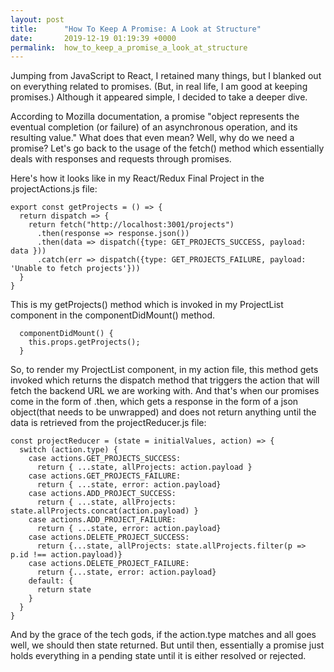 ```yaml
---
layout: post
title:      "How To Keep A Promise: A Look at Structure"
date:       2019-12-19 01:19:39 +0000
permalink:  how_to_keep_a_promise_a_look_at_structure
---
```



Jumping from JavaScript to React, I retained many things, but I blanked out on everything related to promises. (But, in real life, I am good at keeping promises.) Although it appeared simple, I decided to take a deeper dive. 

According to Mozilla documentation, a promise "object represents the eventual completion (or failure) of an asynchronous operation, and its resulting value." What does that even mean? Well, why do we need a promise? Let's go back to the usage of the fetch() method which essentially deals with responses and requests through promises. 

Here's how it looks like in my React/Redux Final Project in the projectActions.js file:

```
export const getProjects = () => {
  return dispatch => {
    return fetch("http://localhost:3001/projects")
      .then(response => response.json())
      .then(data => dispatch({type: GET_PROJECTS_SUCCESS, payload: data }))
      .catch(err => dispatch({type: GET_PROJECTS_FAILURE, payload: 'Unable to fetch projects'}))
  }
}
```

This is my getProjects() method which is invoked in my ProjectList component in the componentDidMount() method.
```
  componentDidMount() {
    this.props.getProjects();
  }
```

So, to render my ProjectList component, in my action file, this method gets invoked which returns the dispatch method that triggers the action that will fetch the backend URL we are working with. And that's when our promises come in the form of .then, which gets a response in the form of a json object(that needs to be unwrapped) and does not return anything until the data is retrieved from the projectReducer.js file: 

```
const projectReducer = (state = initialValues, action) => {
  switch (action.type) {
    case actions.GET_PROJECTS_SUCCESS:
      return { ...state, allProjects: action.payload }
    case actions.GET_PROJECTS_FAILURE:
      return { ...state, error: action.payload}
    case actions.ADD_PROJECT_SUCCESS:
      return { ...state, allProjects: state.allProjects.concat(action.payload) }
    case actions.ADD_PROJECT_FAILURE:
      return { ...state, error: action.payload}
    case actions.DELETE_PROJECT_SUCCESS:
      return {...state, allProjects: state.allProjects.filter(p => p.id !== action.payload)}
    case actions.DELETE_PROJECT_FAILURE:
      return {...state, error: action.payload}
    default: {
      return state
    }
  }
}
```

And by the grace of the tech gods, if the action.type matches and all goes well, we should then state returned. But until then, essentially a promise just holds everything in a pending state until it is either resolved or rejected. 

